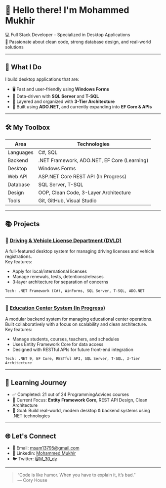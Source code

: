 # 👋 Hello there! I'm Mohammed Mukhir

💻 Full Stack Developer – Specialized in Desktop Applications  
🧠 Passionate about clean code, strong database design, and real-world solutions

---

## 🚀 What I Do

I build desktop applications that are:

- 🖥️ Fast and user-friendly using **Windows Forms**
- 💾 Data-driven with **SQL Server** and **T-SQL**
- 🔄 Layered and organized with **3-Tier Architecture**
- 🔧 Built using **ADO.NET**, and currently expanding into **EF Core & APIs**

---

## 🛠️ My Toolbox

| Area        | Technologies                              |
|-------------|--------------------------------------------|
| Languages   | C#, SQL                                    |
| Backend     | .NET Framework, ADO.NET, EF Core (Learning)|
| Desktop     | Windows Forms                              |
| Web API     | ASP.NET Core REST API (In Progress)        |
| Database    | SQL Server, T-SQL                          |
| Design      | OOP, Clean Code, 3-Layer Architecture      |
| Tools       | Git, GitHub, Visual Studio  |

---

## 📚 Projects

### 🔹 [Driving & Vehicle License Department (DVLD)](https://github.com/Mohammedpr13795/DVLD-Driving-Vehicle-License-Department)

A full-featured desktop system for managing driving licenses and vehicle registrations.  
Key features:
- Apply for local/international licenses  
- Manage renewals, tests, detentions/releases  
- 3-layer architecture for separation of concerns  

`Tech: .NET Framework (C#), WinForms, SQL Server, T-SQL, ADO.NET`

---

### 🔹 [Education Center System (In Progress)](https://github.com/Mohammedpr13795/Education_Center_WithEF)

A modular backend system for managing educational center operations.  
Built collaboratively with a focus on scalability and clean architecture.  
Key features:
- Manage students, courses, teachers, and schedules  
- Uses Entity Framework Core for data access  
- Designed with RESTful APIs for future front-end integration  

`Tech: .NET 9, EF Core, RESTful API, SQL Server, T-SQL, 3-Tier Architecture`

---

## 🎯 Learning Journey

- ✅ Completed: 21 out of 24 ProgrammingAdvices courses  
- 🔄 Current Focus: **Entity Framework Core**, REST API Design, Clean Architecture  
- 🎯 Goal: Build real-world, modern desktop & backend systems using .NET technologies

---

## 🌐 Let's Connect

- 📧 Email: msam13795@gmail.com  
- 💼 LinkedIn: [Mohammed Mukhir](www.linkedin.com/in/mohammedmukhir)  
- 🐦 Twitter: [@M_30_dy](https://x.com/M_30_dy)

---

> “Code is like humor. When you have to explain it, it’s bad.”  
> — Cory House
